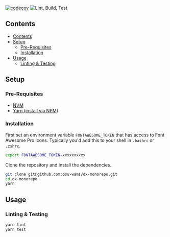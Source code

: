 [![codecov](https://codecov.io/gh/osu-wams/dx-monorepo/branch/master/graph/badge.svg)](https://codecov.io/gh/osu-wams/dx-monorepo)
![Lint, Build, Test](https://github.com/osu-wams/dx-monorepo/workflows/Lint,%20Build,%20Test/badge.svg)

## Contents

- [Contents](#contents)
- [Setup](#setup)
  - [Pre-Requisites](#pre-requisites)
  - [Installation](#installation)
- [Usage](#usage)
  - [Linting &amp; Testing](#linting-amp-testing)

## Setup

### Pre-Requisites

- [NVM](https://github.com/nvm-sh/nvm#installation-and-update)
- [Yarn (install via NPM)](https://yarnpkg.com/en/docs/install#alternatives-stable)

### Installation

First set an environment variable `FONTAWESOME_TOKEN` that has access to Font Awesome Pro icons. Typically you'd add this to your shell in `.bashrc` or `.zshrc`.

```bash
export FONTAWESOME_TOKEN=xxxxxxxxxx
```

Clone the repository and install the dependencies.

```bash
git clone git@github.com:osu-wams/dx-monorepo.git
cd dx-monorepo
yarn
```

## Usage

### Linting & Testing

```bash
yarn lint
yarn test
```
